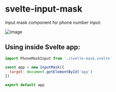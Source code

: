 # svelte-input-mask

Input mask component for phone number input:

![image](https://user-images.githubusercontent.com/40761960/188269627-0d395369-31e7-4b46-81f3-802b5ef04c9c.png)

## Using inside Svelte app:

```js
import PhoneMaskInput from './svelte-mask.svelte'

const app = new InputMask({
  target: document.getElementById('app')
})

export default app

```

